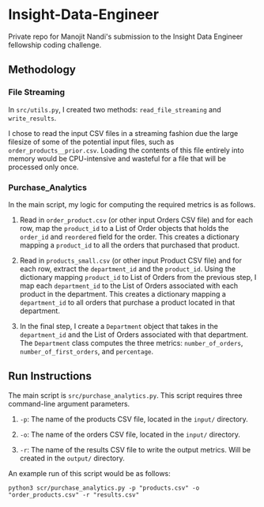 # Insight-Data-Engineer

Private repo for Manojit Nandi's submission to the Insight Data Engineer fellowship coding challenge.

## Methodology

### File Streaming

In `src/utils.py`, I created two methods: `read_file_streaming` and `write_results`.

I chose to read the input CSV files in a streaming fashion due the large filesize of some of the potential input files, such as `order_products__prior.csv`. Loading the contents of this file entirely into memory would be CPU-intensive and wasteful for a file that will be processed only once.

### Purchase_Analytics

In the main script, my logic for computing the required metrics is as follows.

1. Read in `order_product.csv` (or other input Orders CSV file) and for each row, map the `product_id` to a List of Order objects that holds the `order_id` and `reordered` field for the order. This creates a dictionary mapping a `product_id` to all the orders that purchased that product.

2. Read in `products_small.csv` (or other input Product CSV file) and for each row, extract the `department_id` and the `product_id`. Using the dictionary mapping `product_id` to List of Orders from the previous step, I map each `department_id` to the List of Orders associated with each product in the department. This creates a dictionary mapping a `department_id` to all orders that purchase a product located in that department.

3. In the final step, I create a `Department` object that takes in the `department_id` and the List of Orders associated with that department. The `Department` class computes the three metrics: `number_of_orders`, `number_of_first_orders`, and `percentage`.

## Run Instructions

The main script is `src/purchase_analytics.py`. This script requires three command-line argument parameters.

1. `-p`: The name of the products CSV file, located in the `input/` directory.

2. `-o`: The name of the orders CSV file, located in the `input/` directory.

3. `-r`: The name of the results CSV file to write the output metrics. Will be created in the `output/` directory.

An example run of this script would be as follows:

`python3 scr/purchase_analytics.py -p "products.csv" -o "order_products.csv" -r "results.csv"`